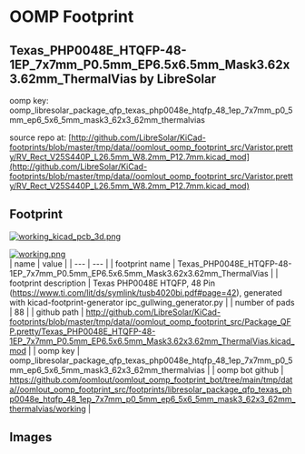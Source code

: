 # OOMP Footprint  
## Texas_PHP0048E_HTQFP-48-1EP_7x7mm_P0.5mm_EP6.5x6.5mm_Mask3.62x3.62mm_ThermalVias  by LibreSolar  
  
oomp key: oomp_libresolar_package_qfp_texas_php0048e_htqfp_48_1ep_7x7mm_p0_5mm_ep6_5x6_5mm_mask3_62x3_62mm_thermalvias  
  
source repo at: [http://github.com/LibreSolar/KiCad-footprints/blob/master/tmp/data//oomlout_oomp_footprint_src/Varistor.pretty/RV_Rect_V25S440P_L26.5mm_W8.2mm_P12.7mm.kicad_mod](http://github.com/LibreSolar/KiCad-footprints/blob/master/tmp/data//oomlout_oomp_footprint_src/Varistor.pretty/RV_Rect_V25S440P_L26.5mm_W8.2mm_P12.7mm.kicad_mod)  
## Footprint  
  
[![working_kicad_pcb_3d.png](working_kicad_pcb_3d_600.png)](working_kicad_pcb_3d.png)  
  
[![working.png](working_600.png)](working.png)  
| name | value | 
| --- | --- | 
| footprint name | Texas_PHP0048E_HTQFP-48-1EP_7x7mm_P0.5mm_EP6.5x6.5mm_Mask3.62x3.62mm_ThermalVias | 
| footprint description | Texas PHP0048E HTQFP, 48 Pin (https://www.ti.com/lit/ds/symlink/tusb4020bi.pdf#page=42), generated with kicad-footprint-generator ipc_gullwing_generator.py | 
| number of pads | 88 | 
| github path | http://github.com/LibreSolar/KiCad-footprints/blob/master/tmp/data//oomlout_oomp_footprint_src/Package_QFP.pretty/Texas_PHP0048E_HTQFP-48-1EP_7x7mm_P0.5mm_EP6.5x6.5mm_Mask3.62x3.62mm_ThermalVias.kicad_mod | 
| oomp key | oomp_libresolar_package_qfp_texas_php0048e_htqfp_48_1ep_7x7mm_p0_5mm_ep6_5x6_5mm_mask3_62x3_62mm_thermalvias | 
| oomp bot github | https://github.com/oomlout/oomlout_oomp_footprint_bot/tree/main/tmp/data//oomlout_oomp_footprint_src/footprints/libresolar_package_qfp_texas_php0048e_htqfp_48_1ep_7x7mm_p0_5mm_ep6_5x6_5mm_mask3_62x3_62mm_thermalvias/working | 
## Images  
